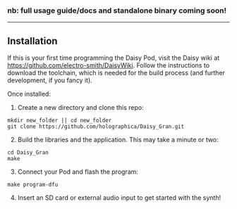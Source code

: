 ### nb: full usage guide/docs and standalone binary coming soon!

---


## Installation

If this is your first time programming the Daisy Pod, visit the Daisy wiki at https://github.com/electro-smith/DaisyWiki. Follow the instructions to download the toolchain, which is needed for the build process (and further development, if you fancy it). 

Once installed:

1. Create a new directory and clone this repo:
```
mkdir new_folder || cd new_folder
git clone https://github.com/holographica/Daisy_Gran.git
```

2. Build the libraries and the application. This may take a minute or two:
```
cd Daisy_Gran
make
```

3. Connect your Pod and flash the program:
```
make program-dfu
```
  
4. Insert an SD card or external audio input to get started with the synth!
